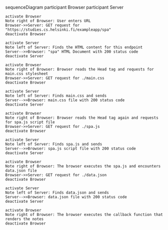 sequenceDiagram
participant Browser
participant Server

    activate Browser
    Note right of Browser: User enters URL
    Browser->>Server: GET request for "https://studies.cs.helsinki.fi/exampleapp/spa"
    deactivate Browser

    activate Server
    Note left of Server: Finds the HTML content for this endpoint
    Server-->>Browser: "spa" HTML Document with 200 status code
    deactivate Server

    activate Browser
    Note right of Browser: Browser reads the Head tag and requests for main.css stylesheet
    Browser->>Server: GET request for ./main.css
    deactivate Browser

    activate Server
    Note left of Server: Finds main.css and sends
    Server-->>Browser: main.css file with 200 status code
    deactivate Server

    activate Browser
    Note right of Browser: Browser reads the Head tag again and requests for spa.js script file
    Browser->>Server: GET request for ./spa.js
    deactivate Browser

    activate Server
    Note left of Server: Finds spa.js and sends
    Server-->>Browser: spa.js script file with 200 status code
    deactivate Server

    activate Browser
    Note right of Browser: The browser executes the spa.js and encounters data.json file
    Browser->>Server: GET request for ./data.json
    deactivate Browser

    activate Server
    Note left of Server: Finds data.json and sends
    Server-->>Browser: data.json file with 200 status code
    deactivate Server

    activate Browser
    Note right of Browser: The browser executes the callback function that renders the notes
    deactivate Browser
